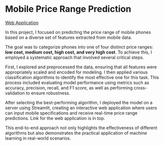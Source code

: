 <h1>Mobile Price Range Prediction</h1>

[Web Application](https://mobile-price-range-prediction-tquanbngnsmgqz6gejkcnd.streamlit.app/)

In this project, I focused on predicting the price range of mobile phones based on a diverse set of features extracted from mobile data.

The goal was to categorize phones into one of four distinct price ranges: **low cost, medium cost, high cost, and very high cost**.
To achieve this, I employed a systematic approach that involved several critical steps.

First, I explored and preprocessed the data, ensuring that all features were appropriately scaled and encoded for modeling. 
I then applied various classification algorithms to identify the most effective one for this task. 
This process included evaluating model performance using metrics such as accuracy, precision, recall, and F1 score, as well as performing cross-validation to ensure robustness.

After selecting the best-performing algorithm, I deployed the model on a server using Streamlit, creating an interactive web application where users can input mobile specifications and receive real-time price range predictions. Link for the web application is in top.

This end-to-end approach not only highlights the effectiveness of different algorithms but also demonstrates the practical application of machine learning in real-world scenarios.

